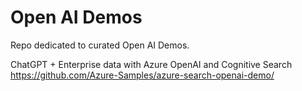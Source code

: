 # Open AI Demos

Repo dedicated to curated Open AI Demos.<BR>

ChatGPT + Enterprise data with Azure OpenAI and Cognitive Search <BR>
https://github.com/Azure-Samples/azure-search-openai-demo/ 
